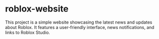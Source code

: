 # roblox-website
This project is a simple website showcasing the latest news and updates about Roblox. It features a user-friendly interface, news notifications, and links to Roblox Studio.
